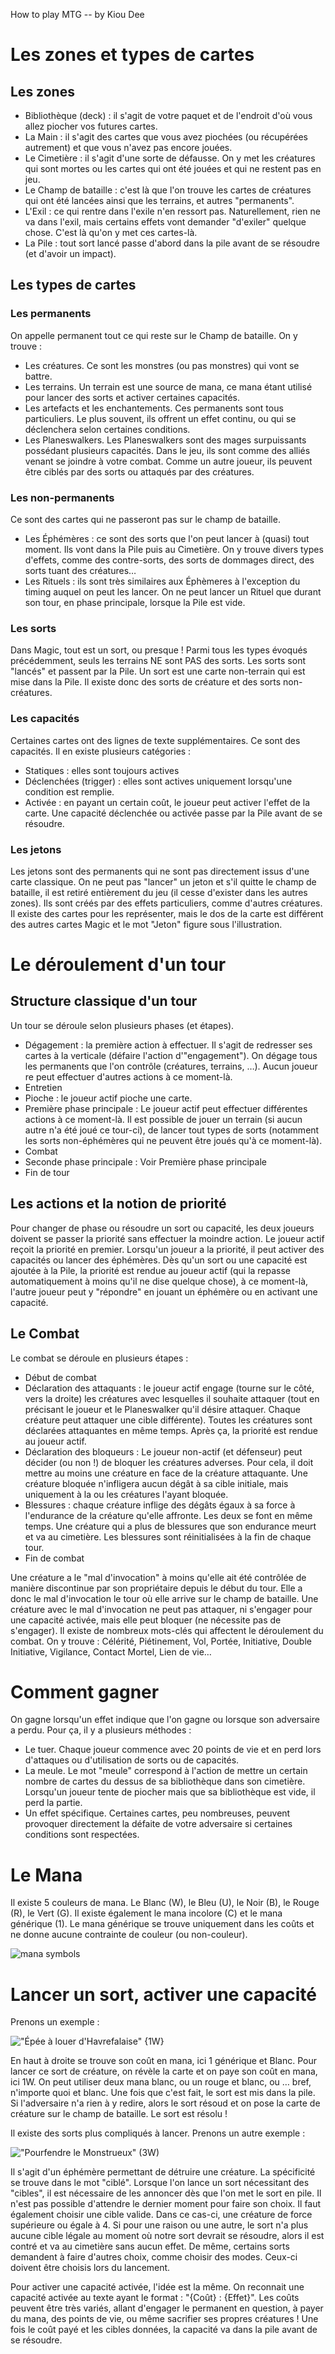How to play MTG -- by Kiou Dee


# Les zones et types de cartes

## Les zones
- Bibliothèque (deck) : il s'agit de votre paquet et de l'endroit d'où vous allez piocher vos futures cartes.
- La Main : il s'agit des cartes que vous avez piochées (ou récupérées autrement) et que vous n'avez pas encore jouées.
- Le Cimetière : il s'agit d'une sorte de défausse. On y met les créatures qui sont mortes ou les cartes qui ont été jouées et qui ne restent pas en jeu.
- Le Champ de bataille : c'est là que l'on trouve les cartes de créatures qui ont été lancées ainsi que les terrains, et autres "permanents".
- L'Exil : ce qui rentre dans l'exile n'en ressort pas. Naturellement, rien ne va dans l'exil, mais certains effets vont demander "d'exiler" quelque chose. C'est là qu'on y met ces cartes-là.
- La Pile : tout sort lancé passe d'abord dans la pile avant de se résoudre (et d'avoir un impact).

## Les types de cartes

### Les permanents
On appelle permanent tout ce qui reste sur le Champ de bataille. On y trouve :
- Les créatures. Ce sont les monstres (ou pas monstres) qui vont se battre.
- Les terrains. Un terrain est une source de mana, ce mana étant utilisé pour lancer des sorts et activer certaines capacités.
- Les artefacts et les enchantements. Ces permanents sont tous particuliers. Le plus souvent, ils offrent un effet continu, ou qui se déclenchera selon certaines conditions.
- Les Planeswalkers. Les Planeswalkers sont des mages surpuissants possédant plusieurs capacités. Dans le jeu, ils sont comme des alliés venant se joindre à votre combat. Comme un autre joueur, ils peuvent être ciblés par des sorts ou attaqués par des créatures.

### Les non-permanents
Ce sont des cartes qui ne passeront pas sur le champ de bataille.
- Les Éphémères : ce sont des sorts que l'on peut lancer à (quasi) tout moment. Ils vont dans la Pile puis au Cimetière. On y trouve divers types d'effets, comme des contre-sorts, des sorts de dommages direct, des sorts tuant des créatures…
- Les Rituels : ils sont très similaires aux Éphèmeres à l'exception du timing auquel on peut les lancer. On ne peut lancer un Rituel que durant son tour, en phase principale, lorsque la Pile est vide.

### Les sorts
Dans Magic, tout est un sort, ou presque ! Parmi tous les types évoqués précédemment, seuls les terrains NE sont PAS des sorts. Les sorts sont "lancés" et passent par la Pile. Un sort est une carte non-terrain qui est mise dans la Pile. Il existe donc des sorts de créature et des sorts non-créatures.

### Les capacités
Certaines cartes ont des lignes de texte supplémentaires. Ce sont des capacités. Il en existe plusieurs catégories :
- Statiques : elles sont toujours actives
- Déclenchées (trigger) : elles sont actives uniquement lorsqu'une condition est remplie.
- Activée : en payant un certain coût, le joueur peut activer l'effet de la carte.
Une capacité déclenchée ou activée passe par la Pile avant de se résoudre.

### Les jetons
Les jetons sont des permanents qui ne sont pas directement issus d'une carte classique. On ne peut pas "lancer" un jeton et s'il quitte le champ de bataille, il est retiré entièrement du jeu (il cesse d'exister dans les autres zones). Ils sont créés par des effets particuliers, comme d'autres créatures. Il existe des cartes pour les représenter, mais le dos de la carte est différent des autres cartes Magic et le mot "Jeton" figure sous l'illustration.


# Le déroulement d'un tour

## Structure classique d'un tour

Un tour se déroule selon plusieurs phases (et étapes).
- Dégagement : la première action à effectuer. Il s'agit de redresser ses cartes à la verticale (défaire l'action d'"engagement"). On dégage tous les permanents que l'on contrôle (créatures, terrains, …). Aucun joueur re peut effectuer d'autres actions à ce moment-là.
- Entretien
- Pioche : le joueur actif pioche une carte.
- Première phase principale : Le joueur actif peut effectuer différentes actions à ce moment-là. Il est possible de jouer un terrain (si aucun autre n'a été joué ce tour-ci), de lancer tout types de sorts (notamment les sorts non-éphémères qui ne peuvent être joués qu'à ce moment-là).
- Combat
- Seconde phase principale : Voir Première phase principale
- Fin de tour

## Les actions et la notion de priorité

Pour changer de phase ou résoudre un sort ou capacité, les deux joueurs doivent se passer la priorité sans effectuer la moindre action. Le joueur actif reçoit la priorité en premier. Lorsqu'un joueur a la priorité, il peut activer des capacités ou lancer des éphémères. Dès qu'un sort ou une capacité est ajoutée à la Pile, la priorité est rendue au joueur actif (qui la repasse automatiquement à moins qu'il ne dise quelque chose), à ce moment-là, l'autre joueur peut y "répondre" en jouant un éphémère ou en activant une capacité.

## Le Combat

Le combat se déroule en plusieurs étapes :
- Début de combat
- Déclaration des attaquants : le joueur actif engage (tourne sur le côté, vers la droite) les créatures avec lesquelles il souhaite attaquer (tout en précisant le joueur et le Planeswalker qu'il désire attaquer. Chaque créature peut attaquer une cible différente). Toutes les créatures sont déclarées attaquantes en même temps. Après ça, la priorité est rendue au joueur actif.
- Déclaration des bloqueurs : Le joueur non-actif (et défenseur) peut décider (ou non !) de bloquer les créatures adverses. Pour cela, il doit mettre au moins une créature en face de la créature attaquante. Une créature bloquée n'infligera aucun dégât à sa cible initiale, mais uniquement à la ou les créatures l'ayant bloquée.
- Blessures : chaque créature inflige des dégâts égaux à sa force à l'endurance de la créature qu'elle affronte. Les deux se font en même temps. Une créature qui a plus de blessures que son endurance meurt et va au cimetière. Les blessures sont réinitialisées à la fin de chaque tour.
- Fin de combat

Une créature a le "mal d'invocation" à moins qu'elle ait été contrôlée de manière discontinue par son propriétaire depuis le début du tour. Elle a donc le mal d'invocation le tour où elle arrive sur le champ de bataille. Une créature avec le mal d'invocation ne peut pas attaquer, ni s'engager pour une capacité activée, mais elle peut bloquer (ne nécessite pas de s'engager).
Il existe de nombreux mots-clés qui affectent le déroulement du combat. On y trouve : Célérité, Piétinement, Vol, Portée, Initiative, Double Initiative, Vigilance, Contact Mortel, Lien de vie…


# Comment gagner

On gagne lorsqu'un effet indique que l'on gagne ou lorsque son adversaire a perdu. Pour ça, il y a plusieurs méthodes :
- Le tuer. Chaque joueur commence avec 20 points de vie et en perd lors d'attaques ou d'utilisation de sorts ou de capacités.
- La meule. Le mot "meule" correspond à l'action de mettre un certain nombre de cartes du dessus de sa bibliothèque dans son cimetière. Lorsqu'un joueur tente de piocher mais que sa bibliothèque est vide, il perd la partie.
- Un effet spécifique. Certaines cartes, peu nombreuses, peuvent provoquer directement la défaite de votre adversaire si certaines conditions sont respectées.

# Le Mana

Il existe 5 couleurs de mana. Le Blanc (W), le Bleu (U), le Noir (B), le Rouge (R), le Vert (G). Il existe également le mana incolore (C) et le mana générique (1). Le mana générique se trouve uniquement dans les coûts et ne donne aucune contrainte de couleur (ou non-couleur).

![mana symbols](https://media.mtgsalvation.com/attachments/78/580/635032491774708003.png)

# Lancer un sort, activer une capacité

Prenons un exemple :

!["Épée à louer d'Havrefalaise" {1W}](https://www.parkage.com/files/img/products/magic/cu/znr/vf/008.jpg?timestamp=20200914121514)

En haut à droite se trouve son coût en mana, ici 1 générique et Blanc. Pour lancer ce sort de créature, on révèle la carte et on paye son coût en mana, ici 1W. On peut utiliser deux mana blanc, ou un rouge et blanc, ou … bref, n'importe quoi et blanc. Une fois que c'est fait, le sort est mis dans la pile. Si l'adversaire n'a rien à y redire, alors le sort résoud et on pose la carte de créature sur le champ de bataille. Le sort est résolu !

Il existe des sorts plus compliqués à lancer. Prenons un autre exemple :

!["Pourfendre le Monstrueux" (3W)](https://gatherer.wizards.com/Handlers/Image.ashx?multiverseid=403238&type=card)

Il s'agit d'un éphémère permettant de détruire une créature. La spécificité se trouve dans le mot "ciblé". Lorsque l'on lance un sort nécessitant des "cibles", il est nécessaire de les annoncer dès que l'on met le sort en pile. Il n'est pas possible d'attendre le dernier moment pour faire son choix. Il faut également choisir une cible valide. Dans ce cas-ci, une créature de force supérieure ou égale à 4. Si pour une raison ou une autre, le sort n'a plus aucune cible légale au moment où notre sort devrait se résoudre, alors il est contré et va au cimetière sans aucun effet.
De même, certains sorts demandent à faire d'autres choix, comme choisir des modes. Ceux-ci doivent être choisis lors du lancement.

Pour activer une capacité activée, l'idée est la même. On reconnait une capacité activée au texte ayant le format : "{Coût} : {Effet}". Les coûts peuvent être très variés, allant d'engager le permanent en question, à payer du mana, des points de vie, ou même sacrifier ses propres créatures ! Une fois le coût payé et les cibles données, la capacité va dans la pile avant de se résoudre.
